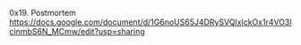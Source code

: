 0x19. Postmortem
https://docs.google.com/document/d/1G6noUS65J4DRySVQIxlckOx1r4VO3lcinmbS6N_MCmw/edit?usp=sharing
